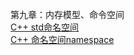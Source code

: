 第九章：内存模型、命令空间  
[C++ std命名空间](https://zhuanlan.zhihu.com/p/63676001)   
[C++ 命名空间namespace](https://www.jianshu.com/p/30e960717ef1)   